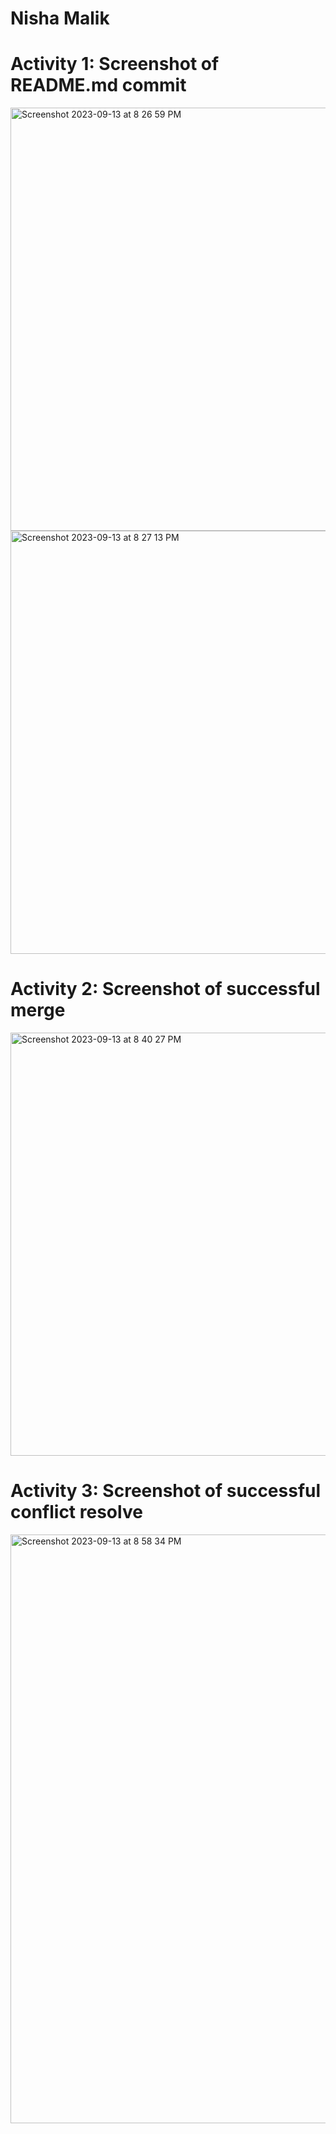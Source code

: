 # Nisha Malik
# Activity 1: Screenshot of README.md commit
<img width="677" alt="Screenshot 2023-09-13 at 8 26 59 PM" src="https://github.com/niishaaa/ECE444-F2023-Assignment1/assets/98194794/c4089100-fbc5-4eb1-8ff4-1679cba63beb">
<img width="677" alt="Screenshot 2023-09-13 at 8 27 13 PM" src="https://github.com/niishaaa/ECE444-F2023-Assignment1/assets/98194794/6ef3fa8e-ddff-434a-9c9a-186a6bf07c5c">

# Activity 2: Screenshot of successful merge
<img width="677" alt="Screenshot 2023-09-13 at 8 40 27 PM" src="https://github.com/niishaaa/ECE444-F2023-Assignment1/assets/98194794/975c9add-06f3-47d7-899e-39d26add664c">

# Activity 3: Screenshot of successful conflict resolve
<img width="942" alt="Screenshot 2023-09-13 at 8 58 34 PM" src="https://github.com/niishaaa/ECE444-F2023-Assignment1/assets/98194794/9be66db0-d83a-46ea-897f-d61ad833f6ac">


